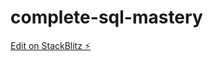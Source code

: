 # complete-sql-mastery

[Edit on StackBlitz ⚡️](https://stackblitz.com/edit/stackblitz-starters-rhj4cs)